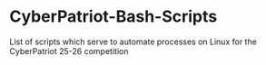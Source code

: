 # CyberPatriot-Bash-Scripts
List of scripts which serve to automate processes on Linux for the CyberPatriot 25-26 competition
